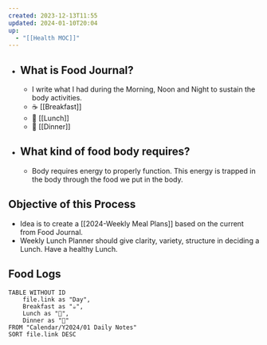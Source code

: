 ```yaml
---
created: 2023-12-13T11:55
updated: 2024-01-10T20:04
up:
  - "[[Health MOC]]"
---
```



- ## What is Food Journal?
	- I write what I had during the Morning, Noon and Night to sustain the body activities.
	- ☕️ [[Breakfast]]
	- 🍱 [[Lunch]]
	- 🍲 [[Dinner]]
- ## What kind of food body requires?
	- Body requires energy to properly function. This energy is trapped in the body through the food we put in the body.
## Objective of this Process
- Idea is to create a [[2024-Weekly Meal Plans]] based on the current from Food Journal.
- Weekly Lunch Planner should give clarity, variety, structure in deciding a Lunch. Have a healthy Lunch.
## Food Logs

```dataview
TABLE WITHOUT ID
	file.link as "Day",
	Breakfast as "☕",
	Lunch as "🍱",
	Dinner as "🍲"
FROM "Calendar/Y2024/01 Daily Notes"
SORT file.link DESC
```